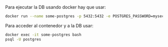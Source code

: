 Para ejecutar la DB usando docker hay que usar:

```sh
docker run --name some-postgres -p 5432:5432 -e POSTGRES_PASSWORD=mysecretpassword -d postgres
```

Para acceder al contenedor y a la DB usar:

```sh
docker exec -it some-postgres bash
psql -U postgres
```